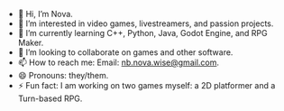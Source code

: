 - 👋 Hi, I’m Nova.
- 👀 I’m interested in video games, livestreamers, and passion projects.
- 🌱 I’m currently learning C++, Python, Java, Godot Engine, and RPG Maker.
- 💞️ I’m looking to collaborate on games and other software.
- 📫 How to reach me: Email: nb.nova.wise@gmail.com.
- 😄 Pronouns: they/them.
- ⚡ Fun fact: I am working on two games myself: a 2D platformer and a Turn-based RPG.

<!---
NB-Nova/NB-Nova is a ✨ special ✨ repository because its `README.md` (this file) appears on your GitHub profile.
You can click the Preview link to take a look at your changes.
--->
